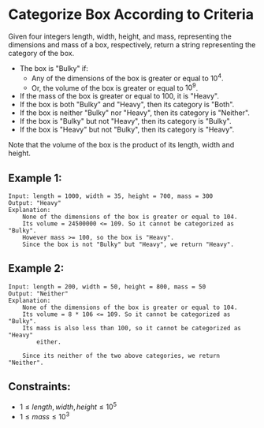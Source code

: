 # Categorize Box According to Criteria

Given four integers length, width, height, and mass, representing the  
dimensions and mass of a box, respectively, return a string representing the  
category of the box.

* The box is "Bulky" if:
    * Any of the dimensions of the box is greater or equal to $10^4$.
    * Or, the volume of the box is greater or equal to $10^9$.
* If the mass of the box is greater or equal to 100, it is "Heavy".
* If the box is both "Bulky" and "Heavy", then its category is "Both".
* If the box is neither "Bulky" nor "Heavy", then its category is "Neither".
* If the box is "Bulky" but not "Heavy", then its category is "Bulky".
* If the box is "Heavy" but not "Bulky", then its category is "Heavy".

Note that the volume of the box is the product of its length, width and height.

 

## Example 1:

    Input: length = 1000, width = 35, height = 700, mass = 300
    Output: "Heavy"
    Explanation: 
        None of the dimensions of the box is greater or equal to 104. 
        Its volume = 24500000 <= 109. So it cannot be categorized as "Bulky".
        However mass >= 100, so the box is "Heavy".
        Since the box is not "Bulky" but "Heavy", we return "Heavy".

## Example 2:

    Input: length = 200, width = 50, height = 800, mass = 50
    Output: "Neither"
    Explanation: 
        None of the dimensions of the box is greater or equal to 104.
        Its volume = 8 * 106 <= 109. So it cannot be categorized as "Bulky".
        Its mass is also less than 100, so it cannot be categorized as "Heavy"
            either. 

        Since its neither of the two above categories, we return "Neither".

 

## Constraints:

* $1 \le length, width, height \le 10^5$
* $1 \le mass \le 10^3$

